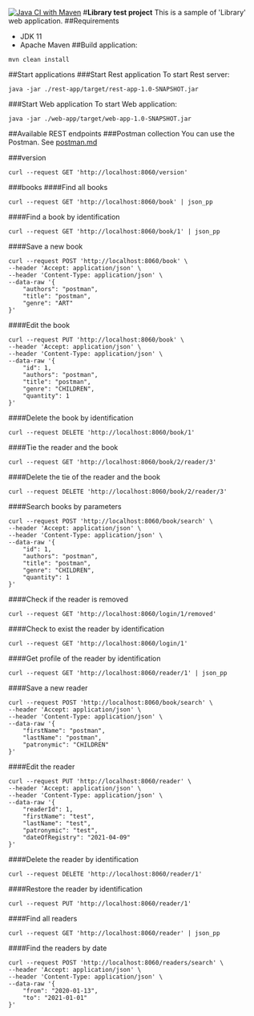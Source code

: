 [![Java CI with Maven](https://github.com/Brest-Java-Course-2021/dzosimov/actions/workflows/maven.yml/badge.svg)](https://github.com/Brest-Java-Course-2021/dzosimov/actions/workflows/maven.yml)
#**Library test project**
This is a sample of 'Library' web application.
##Requirements
 - JDK 11
 - Apache Maven
##Build application:
```
mvn clean install
```
##Start applications
###Start Rest application
To start Rest server:
```
java -jar ./rest-app/target/rest-app-1.0-SNAPSHOT.jar
```
###Start Web application
To start Web application:
```
java -jar ./web-app/target/web-app-1.0-SNAPSHOT.jar
```
##Available REST endpoints
###Postman collection
You can use the Postman.
See [postman.md](postman.md)


###version
```
curl --request GET 'http://localhost:8060/version'
```
###books
####Find all books
```
curl --request GET 'http://localhost:8060/book' | json_pp
```
####Find a book by identification
```
curl --request GET 'http://localhost:8060/book/1' | json_pp
```

####Save a new book
```
curl --request POST 'http://localhost:8060/book' \
--header 'Accept: application/json' \
--header 'Content-Type: application/json' \
--data-raw '{
	"authors": "postman",
	"title": "postman",
	"genre": "ART"
}'
```

####Edit the book
```
curl --request PUT 'http://localhost:8060/book' \
--header 'Accept: application/json' \
--header 'Content-Type: application/json' \
--data-raw '{
	"id": 1,
    "authors": "postman",
    "title": "postman",
    "genre": "CHILDREN",
    "quantity": 1
}'
```
####Delete the book by identification
```
curl --request DELETE 'http://localhost:8060/book/1'
```

####Tie the reader and the book
```
curl --request GET 'http://localhost:8060/book/2/reader/3'
```

####Delete the tie of the reader and the book
```
curl --request DELETE 'http://localhost:8060/book/2/reader/3'
```

####Search books by parameters
```
curl --request POST 'http://localhost:8060/book/search' \
--header 'Accept: application/json' \
--header 'Content-Type: application/json' \
--data-raw '{
	"id": 1,
    "authors": "postman",
    "title": "postman",
    "genre": "CHILDREN",
    "quantity": 1
}'
```
####Check if the reader is removed
```
curl --request GET 'http://localhost:8060/login/1/removed'
```

####Check to exist the reader by identification
```
curl --request GET 'http://localhost:8060/login/1'
```

####Get profile of the reader by identification
```
curl --request GET 'http://localhost:8060/reader/1' | json_pp
```

####Save a new reader
```
curl --request POST 'http://localhost:8060/book/search' \
--header 'Accept: application/json' \
--header 'Content-Type: application/json' \
--data-raw '{
    "firstName": "postman",
    "lastName": "postman",
    "patronymic": "CHILDREN"
}'
```

####Edit the reader
```
curl --request PUT 'http://localhost:8060/reader' \
--header 'Accept: application/json' \
--header 'Content-Type: application/json' \
--data-raw '{
    "readerId": 1,
    "firstName": "test",
    "lastName": "test",
    "patronymic": "test",
    "dateOfRegistry": "2021-04-09"
}'
```
####Delete the reader by identification
```
curl --request DELETE 'http://localhost:8060/reader/1'
```

####Restore the reader by identification
```
curl --request PUT 'http://localhost:8060/reader/1'
```

####Find all readers
```
curl --request GET 'http://localhost:8060/reader' | json_pp
```

####Find the readers by date
```
curl --request POST 'http://localhost:8060/readers/search' \
--header 'Accept: application/json' \
--header 'Content-Type: application/json' \
--data-raw '{
	"from": "2020-01-13",
	"to": "2021-01-01"
}'
```